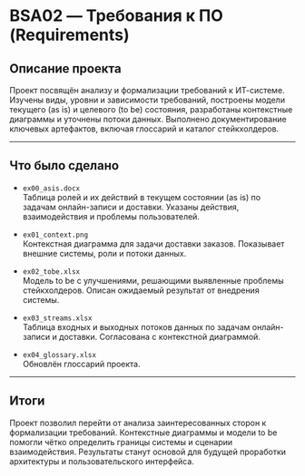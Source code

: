 # BSA02 — Требования к ПО (Requirements)

## Описание проекта

Проект посвящён анализу и формализации требований к ИТ-системе. Изучены виды, уровни и зависимости требований, построены модели текущего (as is) и целевого (to be) состояния, разработаны контекстные диаграммы и уточнены потоки данных. Выполнено документирование ключевых артефактов, включая глоссарий и каталог стейкхолдеров.

---

## Что было сделано

- `ex00_asis.docx`  
  Таблица ролей и их действий в текущем состоянии (as is) по задачам онлайн-записи и доставки. Указаны действия, взаимодействия и проблемы пользователей.

- `ex01_context.png`  
  Контекстная диаграмма для задачи доставки заказов. Показывает внешние системы, роли и потоки данных.

- `ex02_tobe.xlsx`  
  Модель to be с улучшениями, решающими выявленные проблемы стейкхолдеров. Описан ожидаемый результат от внедрения системы.

- `ex03_streams.xlsx`  
  Таблица входных и выходных потоков данных по задачам онлайн-записи и доставки. Согласована с контекстной диаграммой.

- `ex04_glossary.xlsx`  
  Обновлён глоссарий проекта.

---

## Итоги

Проект позволил перейти от анализа заинтересованных сторон к формализации требований. Контекстные диаграммы и модели to be помогли чётко определить границы системы и сценарии взаимодействия. Результаты станут основой для будущей проработки архитектуры и пользовательского интерфейса.
